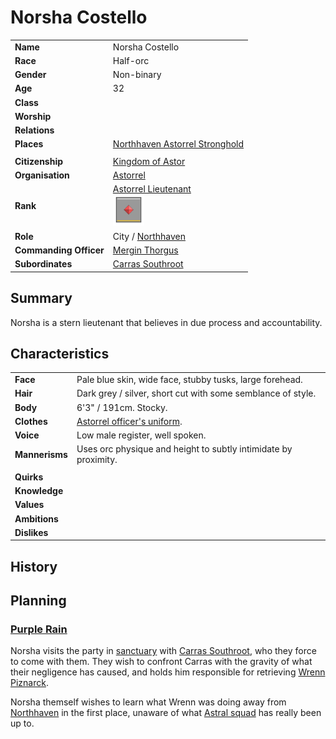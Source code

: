 # Norsha Costello

| | |
| --- | --- |
| **Name** | Norsha Costello | person.2
| **Race** | Half-orc |
| **Gender** | Non-binary |
| **Age** | 32 |
| **Class** | |
| **Worship** | |
| **Relations** | |
| **Places** | [Northhaven Astorrel Stronghold](../places/strongholds/northhaven-astorrel-stronghold.md) |
| | |
| **Citizenship** | [Kingdom of Astor](../civilisations/kingdom-of-astor/README.md) |
| **Organisation** | [Astorrel](../civilisations/kingdom-of-astor/organisations/astorrel/astorrel.md) |
| **Rank** | [Astorrel Lieutenant](../civilisations/kingdom-of-astor/organisations/astorrel/ranks/5-lieutenant.md)<br /><img src="../../images/ranks/astorrel-5-lieutenant.png" height="50" /> |
| **Role** | City / [Northhaven](../places/cities/northhaven.md) |
| **Commanding Officer** | [Mergin Thorgus](mergin-thorgus.md) |
| **Subordinates** | [Carras Southroot](carras-southroot.md) |

## Summary

Norsha is a stern lieutenant that believes in due process and accountability.

## Characteristics

| | |
| --- | --- |
| **Face** | Pale blue skin, wide face, stubby tusks, large forehead. | characteristics.2
| **Hair** | Dark grey / silver, short cut with some semblance of style. |
| **Body** | 6'3" / 191cm. Stocky. |
| **Clothes** | [Astorrel officer's uniform](../civilisations/kingdom-of-astor/organisations/astorrel/uniforms/astorrel-officers-uniform.md). |
| **Voice** | Low male register, well spoken. |
| **Mannerisms** | Uses orc physique and height to subtly intimidate by proximity. |
| | |
| **Quirks** | |
| **Knowledge** | |
| **Values** | |
| **Ambitions** | |
| **Dislikes** | |

## History

## Planning

### [Purple Rain](../../campaigns/purple-rain/purple-rain.md)

Norsha visits the party in [sanctuary](../civilisations/kingdom-of-astor/organisations/astorrel/sanctuary.md) with [Carras Southroot](carras-southroot.md), who they force to come with them. They wish to confront Carras with the gravity of what their negligence has caused, and holds him responsible for retrieving [Wrenn Piznarck](wrenn-piznarck.md).

Norsha themself wishes to learn what Wrenn was doing away from [Northhaven](../places/cities/northhaven.md) in the first place, unaware of what [Astral squad](../civilisations/kingdom-of-astor/organisations/astorrel/squads/astral.md) has really been up to.
